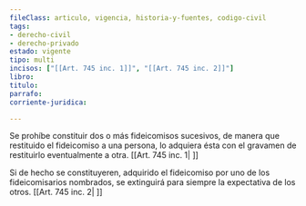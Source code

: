 ```yaml
---
fileClass: articulo, vigencia, historia-y-fuentes, codigo-civil
tags:
- derecho-civil
- derecho-privado
estado: vigente
tipo: multi
incisos: ["[[Art. 745 inc. 1]]", "[[Art. 745 inc. 2]]"]
libro:
titulo:
parrafo:
corriente-juridica:

---
```

Se prohíbe constituir dos o más fideicomisos sucesivos, de manera que restituido el fideicomiso a una persona, lo adquiera ésta con el gravamen de restituirlo eventualmente a otra. [[Art. 745 inc. 1| ]]

Si de hecho se constituyeren, adquirido el fideicomiso por uno de los fideicomisarios nombrados, se extinguirá para siempre la expectativa de los otros. [[Art. 745 inc. 2| ]]